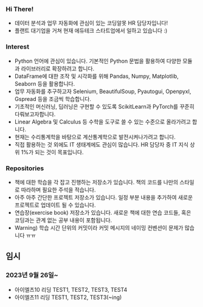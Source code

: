 ### Hi There!
- 데이터 분석과 업무 자동화에 관심이 있는 코딩알못 HR 담당자입니다!
- 플랜트 대기업을 거쳐 현재 에듀테크 스타트업에서 일하고 있습니다 :)

### Interest
- Python 언어에 관심이 있습니다. 기본적인 Python 문법을 활용하여 다양한 모듈과 라이브러리로 확장하려고 합니다.
- DataFrame에 대한 조작 및 시각화를 위해 Pandas, Numpy, Matplotlib, Seaborn 등을 활용합니다.
- 업무 자동화를 추구하고자 Selenium, BeautifulSoup, Pyautogui, Openpyxl, Gspread 등을 조금씩 학습합니다.
- 기초적인 머신러닝, 딥러닝은 구현할 수 있도록 ScikitLearn과 PyTorch를 꾸준히 다뤄보고자합니다.
- Linear Algebra 및 Calculus 등 수학을 도구로 쓸 수 있는 수준으로 올라가려고 합니다.
- 현재는 수리통계학을 바탕으로 계산통계학으로 발전시켜나가려고 합니다.
- 직접 활용하는 것 외에도 IT 생태계에도 관심이 많습니다. HR 담당자 중 IT 지식 상위 1%가 되는 것이 목표입니다.

### Repositories
- 책에 대한 학습을 각 잡고 진행하는 저장소가 있습니다. 책의 코드를 나만의 스타일로 따라하며 필요한 주석을 적습니다.
- 아주 아주 간단한 프로젝트 저장소가 있습니다. 일정 부분 내용을 추가하여 새로운 프로젝트로 업데이트 될 수 있습니다.
- 연습장(exercise book) 저장소가 있습니다. 새로운 책에 대한 연습 코드들, 혹은 코딩과는 관계 없는 공부 내용이 포함됩니다.
- Warning) 학습 시간 단위의 커밋이라 커밋 메시지의 네이밍 컨벤션이 문제가 많습니다 ㅠㅠ

## 임시
### 2023년 9월 26일~
- 아이엘츠10 리딩 TEST1, TEST2, TEST3, TEST4
- 아이엘츠11 리딩 TEST1, TEST2, TEST3(~ing)


<!---
minstrel1149/minstrel1149 is a ✨ special ✨ repository because its `README.md` (this file) appears on your GitHub profile.
You can click the Preview link to take a look at your changes.
--->
